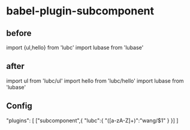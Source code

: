# babel-plugin-subcomponent


## before

import {ul,hello} from 'lubc'
import lubase from 'lubase'

## after

import ul from 'lubc/ul'
import hello from 'lubc/hello'
import lubase from 'lubase'

## Config
"plugins": [
  ["subcomponent",{
    "lubc":{
      "([a-zA-Z]+)":"wang/$1"
    }
  }]
]